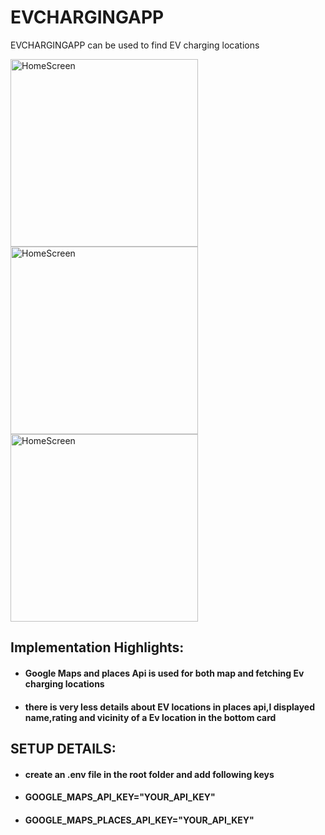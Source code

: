 
# EVCHARGINGAPP


EVCHARGINGAPP can be used to find EV charging locations 

<img src="https://github.com/user-attachments/assets/d54c6834-2f0d-43e2-b730-d51b6eb81ed65" alt="HomeScreen" width="300" />
<img src="https://github.com/user-attachments/assets/6ccf1ca4-76f8-463c-86f1-ef9ff3e41e0f" alt="HomeScreen" width="300" />
<img src="https://github.com/user-attachments/assets/5434a179-d118-4ee6-a51b-56a6de463531" alt="HomeScreen" width="300" />


 ## Implementation Highlights:
- #### Google Maps and places Api is used for both map and fetching Ev charging locations
- #### there is very less details about EV locations in places api,I displayed name,rating and vicinity of a Ev location in the   bottom card



 ## SETUP DETAILS:

- ####  create an .env file in the root folder and add following keys
- ####  GOOGLE_MAPS_API_KEY="YOUR_API_KEY"
- ####  GOOGLE_MAPS_PLACES_API_KEY="YOUR_API_KEY"


